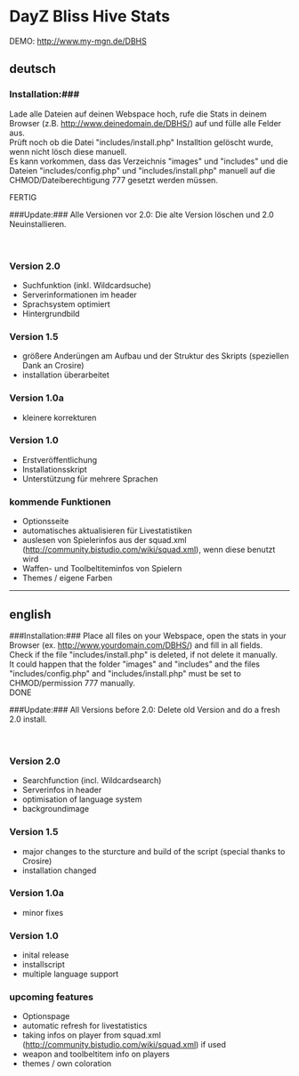 # DayZ Bliss Hive Stats #
DEMO: http://www.my-mgn.de/DBHS

## deutsch ##
### Installation:###
Lade alle Dateien auf deinen Webspace hoch, rufe die Stats in deinem Browser (z.B. http://www.deinedomain.de/DBHS/) auf und fülle alle Felder aus.<br>
Prüft noch ob die Datei "includes/install.php" Installtion gelöscht wurde, wenn nicht lösch diese manuell.<br>
Es kann vorkommen, dass das Verzeichnis "images" und "includes" und die Dateien "includes/config.php" und "includes/install.php" manuell auf die CHMOD/Dateiberechtigung 777 gesetzt werden müssen.<br>

FERTIG

###Update:###
Alle Versionen vor 2.0: Die alte Version löschen und 2.0 Neuinstallieren.<br>
<br><br>

### Version 2.0 ###
+ Suchfunktion (inkl. Wildcardsuche)
+ Serverinformationen im header
+ Sprachsystem optimiert
+ Hintergrundbild

### Version 1.5 ###
+ größere Anderüngen am Aufbau und der Struktur des Skripts (speziellen Dank an Crosire)
+ installation überarbeitet

### Version 1.0a ###
+ kleinere korrekturen

### Version 1.0 ###
+ Erstveröffentlichung
+ Installationsskript
+ Unterstützung für mehrere Sprachen

### kommende Funktionen ###
* Optionsseite
* automatisches aktualisieren für Livestatistiken
* auslesen von Spielerinfos aus der squad.xml (http://community.bistudio.com/wiki/squad.xml), wenn diese benutzt wird
* Waffen- und Toolbeltiteminfos von Spielern
* Themes / eigene Farben


---------------------------------------

## english ##
###Installation:###
Place all files on your Webspace, open the stats in your Browser (ex. http://www.yourdomain.com/DBHS/) and fill in all fields.<br>
Check if the file "includes/install.php" is deleted, if not delete it manually.<br>
It could happen that the folder "images" and "includes" and the files "includes/config.php" and "includes/install.php" must be set to CHMOD/permission 777 manually.<br>
DONE

###Update:###
All Versions before 2.0: Delete old Version and do a fresh 2.0 install.<br>
<br><br>

### Version 2.0 ###
+ Searchfunction (incl. Wildcardsearch)
+ Serverinfos in header
+ optimisation of language system
+ backgroundimage

### Version 1.5 ###
+ major changes to the sturcture and build of the script (special thanks to Crosire)
+ installation changed

### Version 1.0a ###
+ minor fixes

### Version 1.0 ###
+ inital release
+ installscript
+ multiple language support

### upcoming features ###
* Optionspage
* automatic refresh for livestatistics
* taking infos on player from squad.xml (http://community.bistudio.com/wiki/squad.xml) if used
* weapon and toolbeltitem info on players
* themes / own coloration
